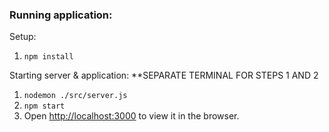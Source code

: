 ### Running application:

Setup:
1. `npm install`

Starting server & application:
**SEPARATE TERMINAL FOR STEPS 1 AND 2
1. `nodemon ./src/server.js`
2. `npm start`
3. Open [http://localhost:3000](http://localhost:3000) to view it in the browser.
